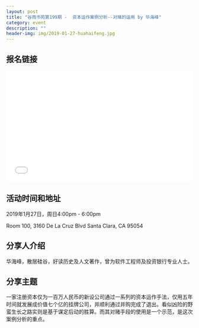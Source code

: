 ```yaml
---
layout: post
title: "谷雨书苑第199期 -  资本运作案例分析--对赌的运用 by 华海峰"
category: event
description: ""
header-img: img/2019-01-27-huahaifeng.jpg
---
```


## 报名链接
<div style="width:100%; text-align:left;" ><iframe src="//eventbrite.com/tickets-external?eid=55180772175&ref=etckt" frameborder="0" height="300" width="100%" vspace="0" hspace="0" marginheight="5" marginwidth="5" scrolling="auto" allowtransparency="true"></iframe></div>

## 活动时间和地址
2019年1月27日，周日4:00pm - 6:00pm

Room 100, 3160 De La Cruz Blvd Santa Clara, CA 95054

## 分享人介绍
华海峰，散居硅谷，好读历史及人文著作，曾为软件工程师及投资银行专业人士。

## 分享主题
一家注册资本仅为一百万人民币的新设公司通过一系列的资本运作手法，仅用五年时间就发展成价值七个亿的挂牌公司，并顺利通过并购完成了退出。看似凶险的野蛮生长之路实则是基于谋定后动的胜算。而其对赌手段的使用是一个示范，是这次案例分析的重点。
